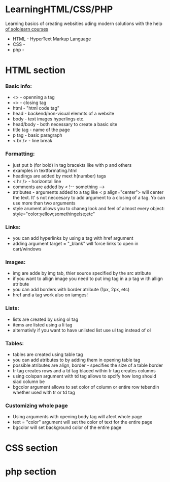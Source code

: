 # LearningHTML/CSS/PHP
Learning basics of creating websities uding modern solutions with the help <a href = "https://www.sololearn.com/">of sololearn courses</a>
 * HTML - HyperText Markup Language
 * CSS -
 * php -

# HTML section

### Basic info:
* <> - openning a tag
* <> - closing tag
* html - "html code tag"
* head - backend/non-visual elemnts of a website
* body - text images hyperlings etc.
* head/body - both necessary to create a basic site
* title tag - name of the page
* p tag - basic paragraph
* < br /> - line break

### Formatting:
* just put b (for bold) in tag bracekts like with p and others
* examples in textformating.html
* headings are added by mext h(number) tags
* < hr /> - horizontal line
* comments are added by < !-- something -->
* atributes - arguments added to a tag like < p  align="center"> will center the text.
It' s not neccesary to add argument to a closing of a tag. Yo can use more than two arguments
* style arument allows you to chaneg look and feel of almost every object: style="color:yellow;somethingelse;etc"

### Links:
* you can add hyperlinks by using a tag with href argument
* adding argument target = "_blank" will force links to open in cart/windows

### Images:
* img are adde by img tab, thier source specified by the src atribute
* if you want to allign image you need to put img tag in a p tag w ith allign atribute
* you can add borders with border atribute (1px, 2px, etc)
* href and a tag work also on iamges!

### Lists:
* lists are created by using ol tag
* items are listed using a li tag
* alternativly if you want to have unlisted list use ul tag instead of ol

### Tables:
* tables are created using table tag
* you can add atributes to by adding them in opening table tag
* possible atributes are align, border - specifies the size of a table border
* tr tag creates rows and a td tag blaced within tr tag creates columns
* using colspan argument with td tag allows to spcify how long should siad column be
* bgcolor argument allows to set color of column or entire row tebendin whether used with tr or td tag

### Customizing whole page
* Using arguments with opening body tag will afect whole page 
* text = "color" argument will set the color of text for the entire page
* bgcolor will set background color of the entire page

# CSS section

# php section

